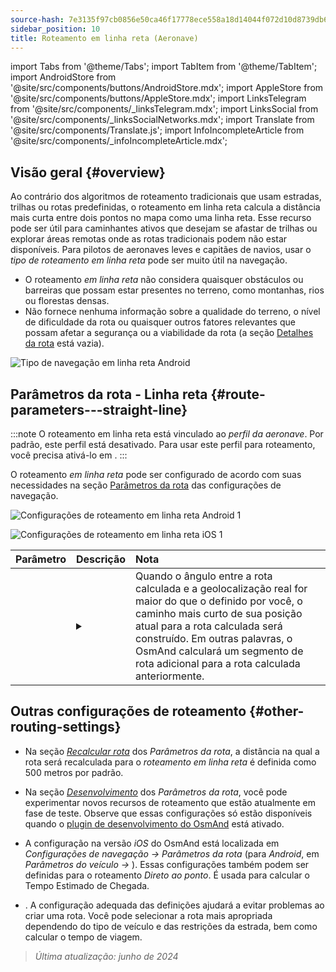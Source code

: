 ```yaml
---
source-hash: 7e3135f97cb0856e50ca46f17778ece558a18d14044f072d10d8739db6285192
sidebar_position: 10
title: Roteamento em linha reta (Aeronave)
---
```

import Tabs from '@theme/Tabs';
import TabItem from '@theme/TabItem';
import AndroidStore from '@site/src/components/buttons/AndroidStore.mdx';
import AppleStore from '@site/src/components/buttons/AppleStore.mdx';
import LinksTelegram from '@site/src/components/_linksTelegram.mdx';
import LinksSocial from '@site/src/components/_linksSocialNetworks.mdx';
import Translate from '@site/src/components/Translate.js';
import InfoIncompleteArticle from '@site/src/components/_infoIncompleteArticle.mdx';


<InfoIncompleteArticle/>


## Visão geral {#overview}

Ao contrário dos algoritmos de roteamento tradicionais que usam estradas, trilhas ou rotas predefinidas, o roteamento em linha reta calcula a distância mais curta entre dois pontos no mapa como uma linha reta. Esse recurso pode ser útil para caminhantes ativos que desejam se afastar de trilhas ou explorar áreas remotas onde as rotas tradicionais podem não estar disponíveis. Para pilotos de aeronaves leves e capitães de navios, usar o *tipo de roteamento em linha reta* pode ser muito útil na navegação.

<!-- ![Exemplo de navegação em linha reta Android 1](@site/static/img/navigation/routing/straight_line_routing_andr_1.png) ![Exemplo de navegação em linha reta Android 1](@site/static/img/navigation/routing/straight_line_routing_andr_2.png) -->

- O roteamento *em linha reta* não considera quaisquer obstáculos ou barreiras que possam estar presentes no terreno, como montanhas, rios ou florestas densas.
- Não fornece nenhuma informação sobre a qualidade do terreno, o nível de dificuldade da rota ou quaisquer outros fatores relevantes que possam afetar a segurança ou a viabilidade da rota (a seção [Detalhes da rota](../setup/route-details.md) está vazia).

![Tipo de navegação em linha reta Android](@site/static/img/navigation/routing/straight_line_routing_andr.png)


## Parâmetros da rota - Linha reta {#route-parameters---straight-line}

:::note
O roteamento em linha reta está vinculado ao *perfil da aeronave*. Por padrão, este perfil está desativado. Para usar este perfil para roteamento, você precisa ativá-lo em *<Translate android="true" ids="shared_string_menu,shared_string_settings,application_profiles"/>*.
:::

O roteamento *em linha reta* pode ser configurado de acordo com suas necessidades na seção [Parâmetros da rota](../guidance/navigation-settings.md#route-parameters) das configurações de navegação.

<Tabs groupId="operating-systems" queryString="current-os">

<TabItem value="android" label="Android">

![Configurações de roteamento em linha reta Android 1](@site/static/img/navigation/routing/aircraft_routing_andr.png)

</TabItem>

<TabItem value="ios" label="iOS">

![Configurações de roteamento em linha reta iOS 1](@site/static/img/navigation/routing/straight_line_ios.png)

</TabItem>

</Tabs>

| Parâmetro | Descrição | Nota |
|:------------|:---------------|:---------------|
| *<Translate android="true" ids="recalc_angle_dialog_title"/>* | <details><summary> <Translate android="true" ids="recalc_angle_dialog_descr"/> </summary>![Recálculo em linha reta Android](@site/static/img/navigation/routing/straight_line_recalculation_andr.png) </details> | Quando o ângulo entre a rota calculada e a geolocalização real for maior do que o definido por você, o caminho mais curto de sua posição atual para a rota calculada será construído. Em outras palavras, o OsmAnd calculará um segmento de rota adicional para a rota calculada anteriormente. |


## Outras configurações de roteamento {#other-routing-settings}

- Na seção [*Recalcular rota*](../../navigation/guidance/navigation-settings.md#recalculate-route) dos *Parâmetros da rota*, a distância na qual a rota será recalculada para o *roteamento em linha reta* é definida como 500 metros por padrão.

- Na seção [*Desenvolvimento*](../guidance/navigation-settings.md#development-settings) dos *Parâmetros da rota*, você pode experimentar novos recursos de roteamento que estão atualmente em fase de teste. Observe que essas configurações só estão disponíveis quando o [plugin de desenvolvimento do OsmAnd](../../plugins/development.md) está ativado.

- A configuração *[<Translate ios="true" ids="road_speeds"/>](../guidance/navigation-settings.md#road-speeds)* na versão *iOS* do OsmAnd está localizada em *Configurações de navegação → Parâmetros da rota* (para *Android*, em *Parâmetros do veículo → [<Translate android="true" ids="default_speed_setting_title"/>](../guidance/navigation-settings.md#default-speed--road-speeds)*). Essas configurações também podem ser definidas para o roteamento *Direto ao ponto*. É usada para calcular o Tempo Estimado de Chegada.

- *[<Translate ios="true" ids="vehicle_parameters"/>](../guidance/navigation-settings.md#vehicle-parameters)*. A configuração adequada das definições ajudará a evitar problemas ao criar uma rota. Você pode selecionar a rota mais apropriada dependendo do tipo de veículo e das restrições da estrada, bem como calcular o tempo de viagem.

> *Última atualização: junho de 2024*